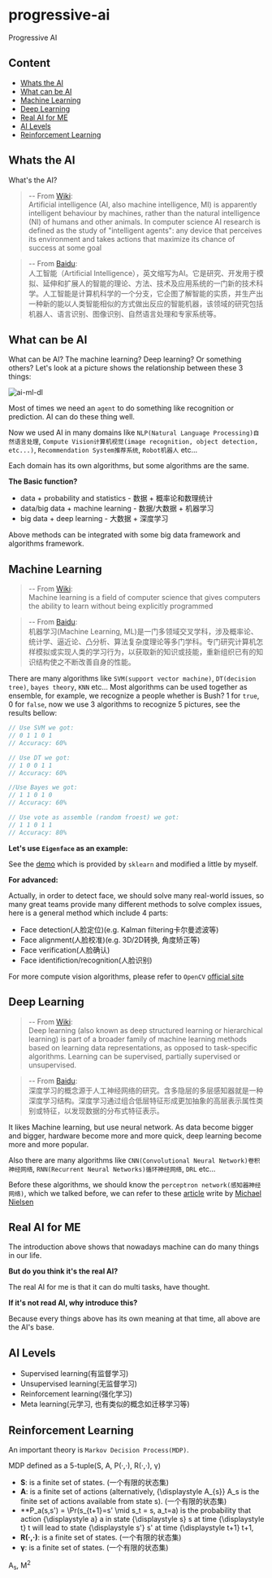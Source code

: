 # progressive-ai

Progressive AI

## Content

- [Whats the AI](#whats-the-ai)
- [What can be AI](#what-can-be-ai)
- [Machine Learning](#machine-learning)
- [Deep Learning](#deep-learning)
- [Real AI for ME](#real-ai-for-me)
- [AI Levels](#ai-levels)
- [Reinforcement Learning](reinforcement-learning)

## Whats the AI

What's the AI?

> -- From [Wiki](https://en.wikipedia.org/wiki/Artificial_intelligence): \
> Artificial intelligence (AI, also machine intelligence, MI) is apparently intelligent behaviour by machines, rather than the natural intelligence (NI) of humans and other animals. In computer science AI research is defined as the study of "intelligent agents": any device that perceives its environment and takes actions that maximize its chance of success at some goal

> -- From [Baidu](https://baike.baidu.com/item/%E4%BA%BA%E5%B7%A5%E6%99%BA%E8%83%BD/9180?fr=aladdin&fromid=25417&fromtitle=AI): \
> 人工智能（Artificial Intelligence），英文缩写为AI。它是研究、开发用于模拟、延伸和扩展人的智能的理论、方法、技术及应用系统的一门新的技术科学。人工智能是计算机科学的一个分支，它企图了解智能的实质，并生产出一种新的能以人类智能相似的方式做出反应的智能机器，该领域的研究包括机器人、语言识别、图像识别、自然语言处理和专家系统等。

## What can be AI

What can be AI? The machine learning? Deep learning? Or something others? Let's look at a picture shows the relationship between these 3 things:

![ai-ml-dl](https://github.com/zslucky/progressive-ai/blob/master/images/al-ml-dl.png)

Most of times we need an `agent` to do something like recognition or prediction. AI can do these thing well.

Now we used AI in many domains like `NLP(Natural Language Processing)自然语言处理`, `Compute Vision计算机视觉(image recognition, object detection, etc...)`, `Recommendation System推荐系统`, `Robot机器人` etc...

Each domain has its own algorithms, but some algorithms are the same.

**The Basic function?**

- data + probability and statistics - 数据 + 概率论和数理统计
- data/big data + machine learning - 数据/大数据 + 机器学习
- big data + deep learning - 大数据 + 深度学习

Above methods can be integrated with some big data framework and algorithms framework.

## Machine Learning

> -- From [Wiki](https://en.wikipedia.org/wiki/Machine_learning): \
> Machine learning is a field of computer science that gives computers the ability to learn without being explicitly programmed

> -- From [Baidu](http://baike.baidu.com/link?url=vHyK-xsJBNq-kbu8c9ewuOuNQUdwaDGHhoEybClwhCI6dX_86cX975H-vdrT3-Iq6LqU5kcpuPKPHIttNCde0E94e-kPBzwj99JucJ3peWYwwuP_nVUhhL1LevwHzp87): \
> 机器学习(Machine Learning, ML)是一门多领域交叉学科，涉及概率论、统计学、逼近论、凸分析、算法复杂度理论等多门学科。专门研究计算机怎样模拟或实现人类的学习行为，以获取新的知识或技能，重新组织已有的知识结构使之不断改善自身的性能。

There are many algorithms like `SVM(support vector machine)`, `DT(decision tree)`, `bayes theory`, `KNN` etc... Most algorithms can be used together as ensemble, for example, we recognize a people whether is Bush? 1 for `true`, 0 for `false`, now we use 3 algorithms to recognize 5 pictures, see the results bellow:

```javascript
// Use SVM we got:
// 0 1 1 0 1
// Accuracy: 60%

// Use DT we got:
// 1 0 0 1 1
// Accuracy: 60%

//Use Bayes we got:
// 1 1 0 1 0
// Accuracy: 60%

// Use vote as assemble (random froest) we got:
// 1 1 0 1 1
// Accuracy: 80%
```

**Let's use `Eigenface` as an example:**

See the [demo](https://github.com/zslucky/ud120-projects/blob/master/pca/face%20detection.ipynb) which is provided by `sklearn` and modified a little by myself.

**For advanced:**

Actually, in order to detect face, we should solve many real-world issues, so many great teams provide many  different methods to solve complex issues, here is a general method which include 4 parts:

- Face detection(人脸定位)(e.g. Kalman filtering卡尔曼滤波等)
- Face alignment(人脸校准)(e.g. 3D/2D转换, 角度矫正等)
- Face verification(人脸确认)
- Face identifiction/recognition(人脸识别)

For more compute vision algorithms, please refer to `OpenCV` [official site](https://docs.opencv.org/master/d9/df8/tutorial_root.html)


## Deep Learning

> -- From [Wiki](https://en.wikipedia.org/wiki/Deep_learning): \
> Deep learning (also known as deep structured learning or hierarchical learning) is part of a broader family of machine learning methods based on learning data representations, as opposed to task-specific algorithms. Learning can be supervised, partially supervised or unsupervised.

> -- From [Baidu](https://baike.baidu.com/item/%E6%B7%B1%E5%BA%A6%E5%AD%A6%E4%B9%A0/3729729?fr=aladdin): \
> 深度学习的概念源于人工神经网络的研究。含多隐层的多层感知器就是一种深度学习结构。深度学习通过组合低层特征形成更加抽象的高层表示属性类别或特征，以发现数据的分布式特征表示。

It likes Machine learning, but use neural network. As data become bigger and bigger, hardware become more and more quick, deep learning become more and more popular.

Also there are many algorithms like `CNN(Convolutional Neural Network)卷积神经网络`, `RNN(Recurrent Neural Networks)循环神经网络`, `DRL` etc...

Before these algorithms, we should know the `perceptron network(感知器神经网络)`, which we talked before, we can refer to these [article](http://neuralnetworksanddeeplearning.com/chap1.html) write by [Michael Nielsen](https://github.com/mnielsen)

## Real AI for ME

The introduction above shows that nowadays machine can do many things in our life.

**But do you think it's the real AI?**

The real AI for me is that it can do multi tasks, have thought.

**If it's not read AI, why introduce this?**

Because every things above has its own meaning at that time, all above are the AI's base.

## AI Levels

- Supervised learning(有监督学习)
- Unsupervised learning(无监督学习)
- Reinforcement learning(强化学习)
- Meta learning(元学习, 也有类似的概念如迁移学习等)

## Reinforcement Learning

An important theory is `Markov Decision Process(MDP)`.

MDP defined as a 5-tuple(S, A, P(·,·), R(·,·), γ)

- **S**: is a finite set of states. (一个有限的状态集)
- **A**: is a finite set of actions (alternatively, {\displaystyle A_{s}} A_s is the finite set of actions available from state s). (一个有限的状态集)
- **P_a(s,s') = \Pr(s_{t+1}=s' \mid s_t = s, a_t=a) is the probability that action {\displaystyle a} a in state {\displaystyle s} s at time {\displaystyle t} t will lead to state {\displaystyle s'} s' at time {\displaystyle t+1} t+1,
- **R(·,·)**: is a finite set of states. (一个有限的状态集)
- **γ**: is a finite set of states. (一个有限的状态集)

A<sub>s</sub>, M<sup>2</sup>